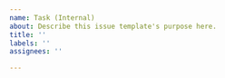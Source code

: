 ```yaml
---
name: Task (Internal)
about: Describe this issue template's purpose here.
title: ''
labels: ''
assignees: ''

---
```



